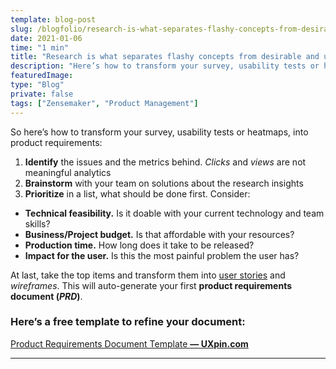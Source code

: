 ```yaml
---
template: blog-post
slug: /blogfolio/research-is-what-separates-flashy-concepts-from-desirable-and-usable-features
date: 2021-01-06
time: "1 min"
title: "Research is what separates flashy concepts from desirable and usable features"
description: "Here’s how to transform your survey, usability tests or heatmaps, into product requirements"
featuredImage:
type: "Blog"
private: false
tags: ["Zensemaker", "Product Management"]
---
```


So here’s how to transform your survey, usability tests or heatmaps, into product requirements:

1. **Identify** the issues and the metrics behind. _Clicks_ and _views_ are not meaningful analytics
2. **Brainstorm** with your team on solutions about the research insights
3. **Prioritize** in a list, what should be done first. Consider:

- **Technical feasibility.** Is it doable with your current technology and team skills?
- **Business/Project budget.** Is that affordable with your resources?
- **Production time.** How long does it take to be released?
- **Impact for the user.** Is this the most painful problem the user has?

At last, take the top items and transform them into [user stories](https://uxdesign.cc/how-to-write-meaningful-user-stories-3bcb1d51ff) and _wireframes_. This will auto-generate your first **product requirements document (_PRD_)**.

### Here’s a free template to refine your document:

[Product Requirements Document Template **— UXpin.com**](https://www.uxpin.com/studio/ebooks/product-requirements-document-template/)

---
